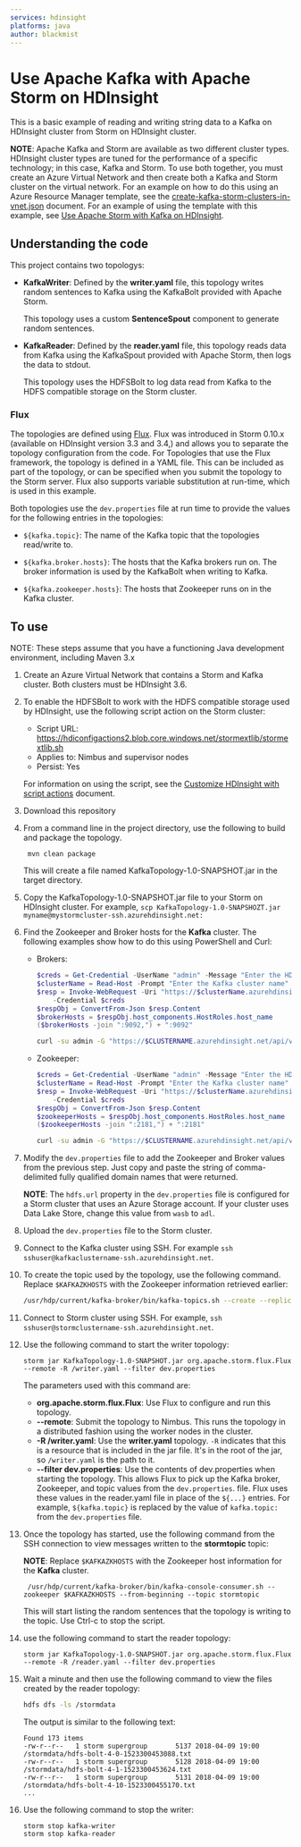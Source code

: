 ```yaml
---
services: hdinsight
platforms: java
author: blackmist
---
```


# Use Apache Kafka with Apache Storm on HDInsight

This is a basic example of reading and writing string data to a Kafka on HDInsight cluster from Storm on HDInsight cluster.

__NOTE__: Apache Kafka and Storm are available as two different cluster types. HDInsight cluster types are tuned for the performance of a specific technology; in this case, Kafka and Storm. To use both together, you must create an Azure Virtual Network and then create both a Kafka and Storm cluster on the virtual network. For an example on how to do this using an Azure Resource Manager template, see the [create-kafka-storm-clusters-in-vnet.json](create-kafka-storm-clusters-in-vnet.json) document. For an example of using the template with this example, see [Use Apache Storm with Kafka on HDInsight](https://docs.microsoft.com/azure/hdinsight/hdinsight-apache-storm-with-kafka).

## Understanding the code

This project contains two topologys:

* __KafkaWriter__: Defined by the __writer.yaml__ file, this topology writes random sentences to Kafka using the KafkaBolt provided with Apache Storm.

    This topology uses a custom __SentenceSpout__ component to generate random sentences.

* __KafkaReader__: Defined by the __reader.yaml__ file, this topology reads data from Kafka using the KafkaSpout provided with Apache Storm, then logs the data to stdout.

    This topology uses the HDFSBolt to log data read from Kafka to the HDFS compatible storage on the Storm cluster.

### Flux

The topologies are defined using [Flux](https://storm.apache.org/releases/0.10.0/flux.html). Flux was introduced in Storm 0.10.x (available on HDInsight version 3.3 and 3.4,) and allows you to separate the topology configuration from the code. For Topologies that use the Flux framework, the topology is defined in a YAML file. This can be included as part of the topology, or can be specified when you submit the topology to the Storm server. Flux also supports variable substitution at run-time, which is used in this example.

Both topologies use the `dev.properties` file at run time to provide the values for the following entries in the topologies:

* `${kafka.topic}`: The name of the Kafka topic that the topologies read/write to.

* `${kafka.broker.hosts}`: The hosts that the Kafka brokers run on. The broker information is used by the KafkaBolt when writing to Kafka.

* `${kafka.zookeeper.hosts}`: The hosts that Zookeeper runs on in the Kafka cluster.

## To use

NOTE: These steps assume that you have a functioning Java development environment, including Maven 3.x

1. Create an Azure Virtual Network that contains a Storm and Kafka cluster. Both clusters must be HDInsight 3.6.

2. To enable the HDFSBolt to work with the HDFS compatible storage used by HDInsight, use the following script action on the Storm cluster:

    * Script URL: https://hdiconfigactions2.blob.core.windows.net/stormextlib/stormextlib.sh
    * Applies to: Nimbus and supervisor nodes
    * Persist: Yes

    For information on using the script, see the [Customize HDInsight with script actions](https://docs.microsoft.com/azure/hdinsight/hdinsight-hadoop-customize-cluster-linux) document.

2. Download this repository

4. From a command line in the project directory, use the following to build and package the topology.

        mvn clean package

    This will create a file named KafkaTopology-1.0-SNAPSHOT.jar in the target directory.

5. Copy the KafkaTopology-1.0-SNAPSHOT.jar file to your Storm on HDInsight cluster. For example, `scp KafkaTopology-1.0-SNAPSHOZT.jar myname@mystormcluster-ssh.azurehdinsight.net:`

6. Find the Zookeeper and Broker hosts for the **Kafka** cluster. The following examples show how to do this using PowerShell and Curl:

    * Brokers:

        ```powershell
        $creds = Get-Credential -UserName "admin" -Message "Enter the HDInsight login"
        $clusterName = Read-Host -Prompt "Enter the Kafka cluster name"
        $resp = Invoke-WebRequest -Uri "https://$clusterName.azurehdinsight.net/api/v1/clusters/$clusterName/services/KAFKA/components/KAFKA_BROKER" `
            -Credential $creds
        $respObj = ConvertFrom-Json $resp.Content
        $brokerHosts = $respObj.host_components.HostRoles.host_name
        ($brokerHosts -join ":9092,") + ":9092"
        ```

        ```bash
        curl -su admin -G "https://$CLUSTERNAME.azurehdinsight.net/api/v1/clusters/$CLUSTERNAME/services/KAFKA/components/KAFKA_BROKER" | jq -r '["\(.host_components[].HostRoles.host_name):9092"] | join(",")'
        ```

    * Zookeeper:

        ```powershell
        $creds = Get-Credential -UserName "admin" -Message "Enter the HDInsight login"
        $clusterName = Read-Host -Prompt "Enter the Kafka cluster name"
        $resp = Invoke-WebRequest -Uri "https://$clusterName.azurehdinsight.net/api/v1/clusters/$clusterName/services/ZOOKEEPER/components/ZOOKEEPER_SERVER" `
            -Credential $creds
        $respObj = ConvertFrom-Json $resp.Content
        $zookeeperHosts = $respObj.host_components.HostRoles.host_name
        ($zookeeperHosts -join ":2181,") + ":2181"
        ```

        ```bash
        curl -su admin -G "https://$CLUSTERNAME.azurehdinsight.net/api/v1/clusters/$CLUSTERNAME/services/ZOOKEEPER/components/ZOOKEEPER_SERVER" | jq -r '["\(.host_components[].HostRoles.host_name):2181"] | join(",")'
        ```

7. Modify the `dev.properties` file to add the Zookeeper and Broker values from the previous step. Just copy and paste the string of comma-delimited fully qualified domain names that were returned.

    __NOTE__: The `hdfs.url` property in the `dev.properties` file is configured for a Storm cluster that uses an Azure Storage account. If your cluster uses Data Lake Store, change this value from `wasb` to `adl`.

8. Upload the `dev.properties` file to the Storm cluster.

9. Connect to the Kafka cluster using SSH. For example `ssh sshuser@kafkaclustername-ssh.azurehdinsight.net`.

10. To create the topic used by the topology, use the following command. Replace `$KAFKAZKHOSTS` with the Zookeeper information retrieved earlier:

    ```bash
    /usr/hdp/current/kafka-broker/bin/kafka-topics.sh --create --replication-factor 3 --partitions 8 --topic stormtopic --zookeeper $KAFKAZKHOSTS
    ```

11. Connect to Storm cluster using SSH. For example, `ssh sshuser@stormclustername-ssh.azurehdinsight.net`.

12. Use the following command to start the writer topology:

        storm jar KafkaTopology-1.0-SNAPSHOT.jar org.apache.storm.flux.Flux --remote -R /writer.yaml --filter dev.properties

    The parameters used with this command are:

    * __org.apache.storm.flux.Flux__: Use Flux to configure and run this topology.
    * __--remote__: Submit the topology to Nimbus. This runs the topology in a distributed fashion using the worker nodes in the cluster.
    * __-R /writer.yaml__: Use the __writer.yaml__ topology. `-R` indicates that this is a resource that is included in the jar file. It's in the root of the jar, so `/writer.yaml` is the path to it.
    * __--filter dev.properties__: Use the contents of dev.properties when starting the topology. This allows Flux to pick up the Kafka broker, Zookeeper, and topic values from the `dev.properties`. file. Flux uses these values in the reader.yaml file in place of the `${...}` entries. For example, `${kafka.topic}` is replaced by the value of `kafka.topic:` from the `dev.properties` file.

13. Once the topology has started, use the following command from the SSH connection to view messages written to the __stormtopic__ topic:

    __NOTE__: Replace `$KAFKAZKHOSTS` with the Zookeeper host information for the __Kafka__ cluster.

         /usr/hdp/current/kafka-broker/bin/kafka-console-consumer.sh --zookeeper $KAFKAZKHOSTS --from-beginning --topic stormtopic

    This will start listing the random sentences that the topology is writing to the topic. Use Ctrl-c to stop the script.

14. use the following command to start the reader topology:

        storm jar KafkaTopology-1.0-SNAPSHOT.jar org.apache.storm.flux.Flux --remote -R /reader.yaml --filter dev.properties

15. Wait a minute and then use the following command to view the files created by the reader topology:

    ```bash
    hdfs dfs -ls /stormdata
    ```

    The output is similar to the following text:

        Found 173 items
        -rw-r--r--   1 storm supergroup       5137 2018-04-09 19:00 /stormdata/hdfs-bolt-4-0-1523300453088.txt
        -rw-r--r--   1 storm supergroup       5128 2018-04-09 19:00 /stormdata/hdfs-bolt-4-1-1523300453624.txt
        -rw-r--r--   1 storm supergroup       5131 2018-04-09 19:00 /stormdata/hdfs-bolt-4-10-1523300455170.txt
        ...

16. Use the following command to stop the writer:

        storm stop kafka-writer
        storm stop kafka-reader
